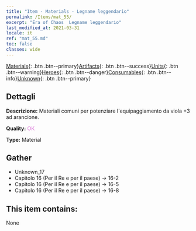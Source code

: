 ```yaml
---
title: "Item - Materials - Legname leggendario"
permalink: /Items/mat_55/
excerpt: "Era of Chaos  Legname leggendario"
last_modified_at: 2021-03-31
locale: it
ref: "mat_55.md"
toc: false
classes: wide
---
```

 [Materials](/it/Items/){: .btn .btn--primary}[Artifacts](/it/Items/Artifacts/){: .btn .btn--success}[Units](/it/Items/Units/){: .btn .btn--warning}[Heroes](/it/Items/Heroes/){: .btn .btn--danger}[Consumables](/it/Items/Consumables/){: .btn .btn--info}[Unknown](/it/Items/Unknown/){: .btn .btn--primary}

## Dettagli
 **Descrizione:** Materiali comuni per potenziare l'equipaggiamento da viola +3 ad arancione.

 **Quality:** <span style="color: #DA70D6">OK</span>

 **Type:** Material

## Gather

*    Unknown_17 
*    Capitolo 16 (Per il Re e per il paese) -> 16-2 
*    Capitolo 16 (Per il Re e per il paese) -> 16-5 
*    Capitolo 16 (Per il Re e per il paese) -> 16-8 

## This item contains:

  None

